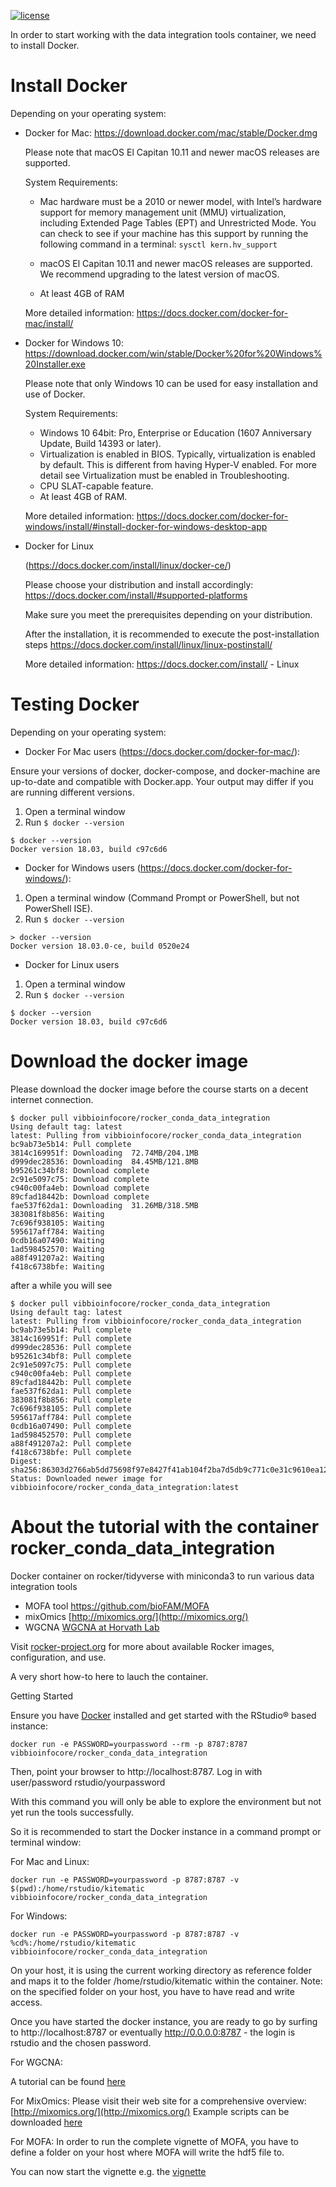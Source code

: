 [![license](https://img.shields.io/badge/license-GPLv2-blue.svg)](https://opensource.org/licenses/GPL-2.0)

In order to start working with the data integration tools container, we need to install Docker. 

# Install Docker

Depending on your operating system:
- Docker for Mac: https://download.docker.com/mac/stable/Docker.dmg

  Please note that macOS El Capitan 10.11 and newer macOS releases are supported.
  
  System Requirements:
  
  - Mac hardware must be a 2010 or newer model, with Intel’s hardware support for memory management unit (MMU) virtualization, including     Extended Page Tables (EPT) and Unrestricted Mode. 
    You can check to see if your machine has this support by running the following   command in a terminal: ```sysctl kern.hv_support```

   - macOS El Capitan 10.11 and newer macOS releases are supported. We recommend upgrading to the latest version of macOS.

   - At least 4GB of RAM

  More detailed information: https://docs.docker.com/docker-for-mac/install/

- Docker for Windows 10: https://download.docker.com/win/stable/Docker%20for%20Windows%20Installer.exe
  
  Please note that only Windows 10 can be used for easy installation and use of Docker.
  
  System Requirements:

  - Windows 10 64bit: Pro, Enterprise or Education (1607 Anniversary Update, Build 14393 or later).
  - Virtualization is enabled in BIOS. Typically, virtualization is enabled by default. This is different from having Hyper-V enabled.       For more detail see Virtualization must be enabled in Troubleshooting.
  - CPU SLAT-capable feature.
  - At least 4GB of RAM.
  
  More detailed information: https://docs.docker.com/docker-for-windows/install/#install-docker-for-windows-desktop-app

- Docker for Linux
  
    (https://docs.docker.com/install/linux/docker-ce/)
  
   Please choose your distribution and install accordingly: https://docs.docker.com/install/#supported-platforms
   
   Make sure you meet the prerequisites depending on your distribution.
   
   After the installation, it is recommended to execute the post-installation steps
   https://docs.docker.com/install/linux/linux-postinstall/
   
   More detailed information: https://docs.docker.com/install/ - Linux

# Testing Docker 

Depending on your operating system:
- Docker For Mac users (https://docs.docker.com/docker-for-mac/):

Ensure your versions of docker, docker-compose, and docker-machine are up-to-date and compatible with Docker.app. 
Your output may differ if you are running different versions.
1. Open a terminal window
2. Run ```$ docker --version```

```
$ docker --version
Docker version 18.03, build c97c6d6
```
 
- Docker for Windows users (https://docs.docker.com/docker-for-windows/):
1. Open a terminal window (Command Prompt or PowerShell, but not PowerShell ISE).
2. Run ```$ docker --version``` 

```
> docker --version
Docker version 18.03.0-ce, build 0520e24
```
- Docker for Linux users 
1. Open a terminal window
2. Run ```$ docker --version``` 

```
$ docker --version
Docker version 18.03, build c97c6d6
```

# Download the docker image 

Please download the docker image before the course starts on a decent internet connection.

```
$ docker pull vibbioinfocore/rocker_conda_data_integration
Using default tag: latest
latest: Pulling from vibbioinfocore/rocker_conda_data_integration
bc9ab73e5b14: Pull complete
3814c169951f: Downloading  72.74MB/204.1MB
d999dec28536: Downloading  84.45MB/121.8MB
b95261c34bf8: Download complete
2c91e5097c75: Download complete
c940c00fa4eb: Download complete
89cfad18442b: Download complete
fae537f62da1: Downloading  31.26MB/318.5MB
383081f8b856: Waiting
7c696f938105: Waiting
595617aff784: Waiting
0cdb16a07490: Waiting
1ad598452570: Waiting
a88f491207a2: Waiting
f418c6738bfe: Waiting
```
after a while you will see

```
$ docker pull vibbioinfocore/rocker_conda_data_integration
Using default tag: latest
latest: Pulling from vibbioinfocore/rocker_conda_data_integration
bc9ab73e5b14: Pull complete
3814c169951f: Pull complete
d999dec28536: Pull complete
b95261c34bf8: Pull complete
2c91e5097c75: Pull complete
c940c00fa4eb: Pull complete
89cfad18442b: Pull complete
fae537f62da1: Pull complete
383081f8b856: Pull complete
7c696f938105: Pull complete
595617aff784: Pull complete
0cdb16a07490: Pull complete
1ad598452570: Pull complete
a88f491207a2: Pull complete
f418c6738bfe: Pull complete
Digest: sha256:86303d2766ab5dd75698f97e8427f41ab104f2ba7d5db9c771c0e31c9610ea12
Status: Downloaded newer image for vibbioinfocore/rocker_conda_data_integration:latest
```


# About the tutorial with the container rocker_conda_data_integration
Docker container on rocker/tidyverse with miniconda3 to run various  data integration tools

  *  MOFA tool https://github.com/bioFAM/MOFA
  *  mixOmics [http://mixomics.org/](http://mixomics.org/)
  *  WGCNA [WGCNA at Horvath Lab](https://labs.genetics.ucla.edu/horvath/CoexpressionNetwork/Rpackages/WGCNA/)

Visit [rocker-project.org](http://rocker-project.org) for more about available Rocker images, configuration, and use.

A very short how-to here to lauch the container.

Getting Started

Ensure you have [Docker](https://www.docker.com/) installed and get started with the RStudio® based instance:

```
docker run -e PASSWORD=yourpassword --rm -p 8787:8787 vibbioinfocore/rocker_conda_data_integration
```

Then, point your browser to http://localhost:8787. Log in with user/password rstudio/yourpassword

With this command you will only be able to explore the environment but not yet run the tools successfully. 

So it is recommended to start the Docker instance in a command prompt or terminal window:

For Mac and Linux:

```
docker run -e PASSWORD=yourpassword -p 8787:8787 -v $(pwd):/home/rstudio/kitematic vibbioinfocore/rocker_conda_data_integration
```

For Windows:
```
docker run -e PASSWORD=yourpassword -p 8787:8787 -v %cd%:/home/rstudio/kitematic vibbioinfocore/rocker_conda_data_integration
```

On your host, it is using the current working directory as reference folder and maps it to the folder /home/rstudio/kitematic within the container. Note: on the specified folder on your host, you have to have read and write access.

Once you have started the docker instance, you are ready to go by surfing to http://localhost:8787 or eventually http://0.0.0.0:8787 - the login is rstudio and the chosen password.

For WGCNA:

A tutorial can be found [here](https://horvath.genetics.ucla.edu/html/CoexpressionNetwork/Rpackages/WGCNA/Tutorials/)

For MixOmics:
Please visit their web site for a comprehensive overview: [http://mixomics.org/](http://mixomics.org/)
Example scripts can be downloaded [here](http://journals.plos.org/ploscompbiol/article/file?type=supplementary&id=info:doi/10.1371/journal.pcbi.1005752.s002)

For MOFA:
In order to run the complete vignette of MOFA, you have to define a folder on your host where MOFA will write the hdf5 file to.

You can now start the vignette e.g. the [vignette](http://htmlpreview.github.io/?https://github.com/bioFAM/MOFA/blob/master/MOFAtools/vignettes/MOFA_example_CLL.html)
